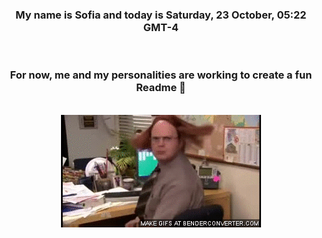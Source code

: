 


<div align="center">
<h3 >My name is Sofia and today is Saturday, 23 October, 05:22 GMT-4</h3><br>
<h3 >For now, me and my personalities are working to create a fun Readme 👋
</h3><br>
<img src='img/dwight.gif' alt='working...'/>
</div>
